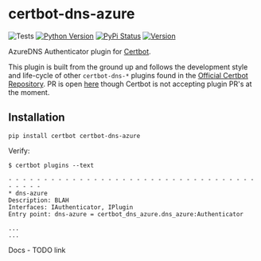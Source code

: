 certbot-dns-azure
============

![Tests](https://github.com/binkhq/certbot-dns-azure/workflows/Release/badge.svg)
[![Python Version](https://img.shields.io/pypi/pyversions/certbot-dns-azure)](https://pypi.org/project/certbot-dns-azure/)
[![PyPi Status](https://img.shields.io/pypi/status/certbot-dns-azure)](https://pypi.org/project/certbot-dns-azure/)
[![Version](https://img.shields.io/github/v/release/binkhq/certbot-dns-azure)](https://pypi.org/project/certbot-dns-azure/)

AzureDNS Authenticator plugin for [Certbot](https://certbot.eff.org/).

This plugin is built from the ground up and follows the development style and life-cycle
of other `certbot-dns-*` plugins found in the
[Official Certbot Repository](https://github.com/certbot/certbot). PR is open [here](https://github.com/certbot/certbot/pull/8727) though Certbot is not accepting plugin PR's at the moment.

Installation
------------

```
pip install certbot certbot-dns-azure
```

Verify:

```
$ certbot plugins --text

- - - - - - - - - - - - - - - - - - - - - - - - - - - - - - - - - - - - - - - -
* dns-azure
Description: BLAH
Interfaces: IAuthenticator, IPlugin
Entry point: dns-azure = certbot_dns_azure.dns_azure:Authenticator

...
...
```

Docs - TODO link
